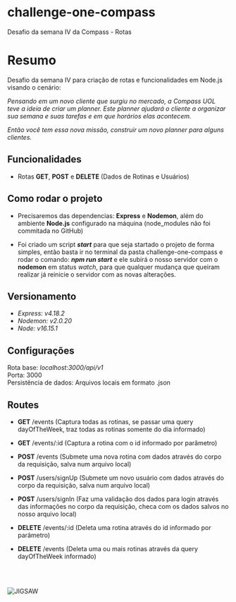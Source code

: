 # challenge-one-compass
Desafio da semana IV da Compass - Rotas

# Resumo

Desafio da semana IV para criação de rotas e funcionalidades em Node.js visando o cenário:

_Pensando em um novo cliente que surgiu no mercado, a Compass UOL teve a ideia de criar um planner. Este planner ajudará o cliente a organizar sua semana e suas tarefas e em que horários elas acontecem._

_Então você tem essa nova missão, construir um novo planner para alguns clientes._

## Funcionalidades

- Rotas **GET**, **POST** e **DELETE** (Dados de Rotinas e Usuários) <br>

## Como rodar o projeto

- Precisaremos das dependencias: **Express** e **Nodemon**, além do ambiente **Node.js** configurado na máquina (node_modules não foi commitada no GitHub)

- Foi criado um script **_start_** para que seja startado o projeto de forma simples, então basta ir no terminal da pasta challenge-one-compass e rodar o comando: **_npm run start_** e ele subirá o nosso servidor com o **nodemon** em status _watch_, para que qualquer mudança que queiram realizar já reinicie o servidor com as novas alterações.

## Versionamento
- _Express: v4.18.2_ <br>
- _Nodemon: v2.0.20_ <br>
- _Node: v16.15.1_

## Configurações
Rota base: _localhost:3000/api/v1_ <br>
Porta: 3000 <br>
Persistência de dados: Arquivos locais em formato .json

## Routes
- **GET** /events (Captura todas as rotinas, se passar uma query dayOfTheWeek, traz todas as rotinas somente do dia informado)

- **GET** /events/:id (Captura a rotina com o id informado por parâmetro)

- **POST** /events (Submete uma nova rotina com dados através do corpo da requisição, salva num arquivo local)

- **POST** /users/signUp (Submete um novo usuário com dados através do corpo da requisição, salva num arquivo local)

- **POST** /users/signIn (Faz uma validação dos dados para login através das informações no corpo da requisição, checa com os dados salvos no nosso arquivo local)

- **DELETE** /events/:id (Deleta uma rotina através do id informado por parâmetro)

- **DELETE** /events (Deleta uma ou mais rotinas através da query dayOfTheWeek informado)

<br><br>

![JIGSAW](https://cdn.ome.lt/NoSLprJ-3LRv2SnPolbI9sldv1s=/987x0/smart/uploads/conteudo/fotos/jogos-mortais-10-confirmado-capa.jpg)

<!-- (TALVEZ ACRESCENTAR PARTE DO CHAI/MOCHA, REQUEST E SHOULD) -->